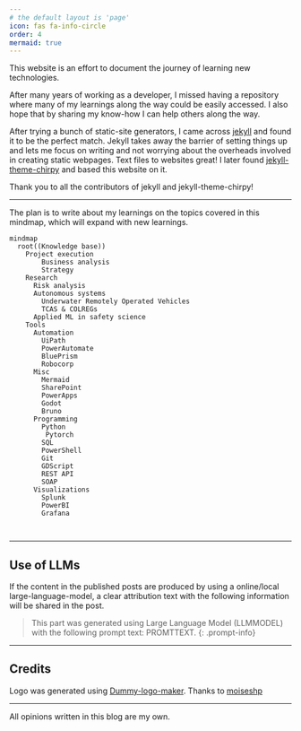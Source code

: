 ```yaml
---
# the default layout is 'page'
icon: fas fa-info-circle
order: 4
mermaid: true
---
```

This website is an effort to document the journey of learning new technologies. 

After many years of working as a developer, I missed having a repository where many of my learnings along the way could be easily accessed. I also hope that by sharing my know-how I can help others along the way. 

After trying a bunch of static-site generators, I came across [jekyll](https://jekyllrb.com/) and found it to be the perfect match. Jekyll takes away the barrier of setting things up and lets me focus on writing and not worrying about the overheads involved in creating static webpages. Text files to websites great! I later found [jekyll-theme-chirpy](https://github.com/cotes2020/jekyll-theme-chirpy#quick-start) and based this website on it. 

Thank you to all the contributors of jekyll and jekyll-theme-chirpy!

------------------------

The plan is to write about my learnings on the topics covered in this mindmap, which will expand with new learnings.

```mermaid
mindmap
  root((Knowledge base))
    Project execution
        Business analysis
        Strategy
    Research
      Risk analysis
      Autonomous systems
        Underwater Remotely Operated Vehicles
        TCAS & COLREGs
      Applied ML in safety science
    Tools
      Automation
        UiPath
        PowerAutomate
        BluePrism
        Robocorp
      Misc
        Mermaid
        SharePoint
        PowerApps
        Godot
        Bruno
      Programming
        Python
         Pytorch
        SQL
        PowerShell
        Git
        GDScript
        REST API
        SOAP
      Visualizations
        Splunk
        PowerBI
        Grafana
      
      
```

------------------------
## Use of LLMs
If the content in the published posts are produced by using a online/local large-language-model, a clear attribution text with the following information will be shared in the post.


> This part was generated using Large Language Model (LLMMODEL) with the following prompt text: PROMTTEXT. 
{: .prompt-info}


------------------------



## Credits
Logo was generated using [Dummy-logo-maker](https://github.com/moiseshp/dummy-logo-maker). Thanks to [moiseshp](https://github.com/moiseshp)


-----------------------------------

All opinions written in this blog are my own.